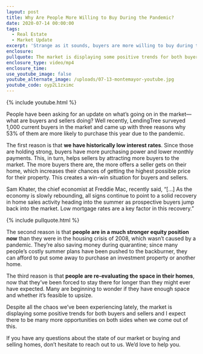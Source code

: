 ```yaml
---
layout: post
title: Why Are People More Willing to Buy During the Pandemic?
date: 2020-07-14 00:00:00
tags:
  - Real Estate
  - Market Update
excerpt: 'Strange as it sounds, buyers are more willing to buy during the pandemic.'
enclosure:
pullquote: The market is displaying some positive trends for both buyers and sellers.
enclosure_type: video/mp4
enclosure_time:
use_youtube_image: false
youtube_alternate_image: /uploads/07-13-montemayor-youtube.jpg
youtube_code: oyp2L1zximc
---
```


{% include youtube.html %}

People have been asking for an update on what’s going on in the market—what are buyers and sellers doing? Well recently, LendingTree surveyed 1,000 current buyers in the market and came up with three reasons why 53% of them are more likely to purchase this year due to the pandemic.

The first reason is that **we have historically low interest rates**. Since those are holding strong, buyers have more purchasing power and lower monthly payments. This, in turn, helps sellers by attracting more buyers to the market. The more buyers there are, the more offers a seller gets on their home, which increases their chances of getting the highest possible price for their property. This creates a win-win situation for buyers and sellers.

Sam Khater, the chief economist at Freddie Mac, recently said, “\[...\] As the economy is slowly rebounding, all signs continue to point to a solid recovery in home sales activity heading into the summer as prospective buyers jump back into the market. Low mortgage rates are a key factor in this recovery.”

{% include pullquote.html %}

The second reason is that **people are in a much stronger equity position now** than they were in the housing crisis of 2008, which wasn’t caused by a pandemic. They’re also saving money during quarantine; since many people’s costly summer plans have been pushed to the backburner, they can afford to put some away to purchase an investment property or another home.

The third reason is that **people are re-evaluating the space in their homes**, now that they’ve been forced to stay there for longer than they might ever have expected. Many are beginning to wonder if they have enough space and whether it’s feasible to upsize.

Despite all the chaos we’ve been experiencing lately, the market is displaying some positive trends for both buyers and sellers and I expect there to be many more opportunities on both sides when we come out of this.

If you have any questions about the state of our market or buying and selling homes, don’t hesitate to reach out to us. We’d love to help you.